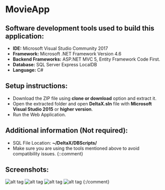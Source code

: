 # MovieApp

## Software development tools used to build this application: 
* **IDE:** Microsoft Visual Studio Community 2017 
* **Framework:** Microsoft .NET Framework Version 4.6 
* **Backend Frameworks:** ASP.NET MVC 5, Entity Framework Code First. 
* **Database:** SQL Server Express LocalDB 
* **Language:** C# 

## Setup instructions: 
*	Download the ZIP file using **clone or download** option and extract it. 
*	Open the extracted folder and open **DeltaX.sln** file with **Microsoft Visual Studio 2015** or **higher version**. 
*	Run the Web Application.
 
## Additional information (Not required): 
*	SQL File Location: **~/DeltaX/DBScripts/**
* Make sure you are using the tools mentioned above to avoid compatibility issues.
{::comment}
## Screenshots:
![alt tag](https://github.com/rohitkori/DeltaX/blob/master/DeltaX/Screenshots/movies.PNG)
![alt tag](https://github.com/rohitkori/DeltaX/blob/master/DeltaX/Screenshots/editMovie.PNG)
![alt tag](https://github.com/rohitkori/DeltaX/blob/master/DeltaX/Screenshots/addproducertomovie.PNG)
![alt tag](https://github.com/rohitkori/DeltaX/blob/master/DeltaX/Screenshots/addmovie.PNG)
{:/comment}
